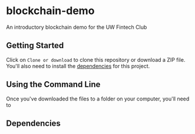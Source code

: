 # blockchain-demo
An introductory blockchain demo for the UW Fintech Club

## Getting Started
Click on ```Clone or download``` to clone this repository or download a ZIP file.
You'll also need to install the [dependencies](#Dependencies-1) for this project.

## Using the Command Line
Once you've downloaded the files to a folder on your computer, you'll need to 

## Dependencies
